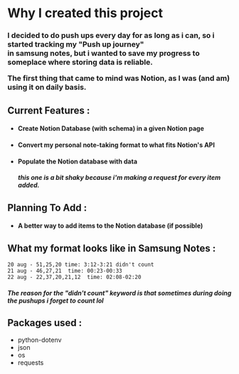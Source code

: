 # Why I created this project

<h3> I decided to do push ups every day for as long as i can, so i started tracking my "Push up journey" <br> in 
samsung notes, but i wanted to save my progress to someplace where storing data is reliable.

The first thing that came to mind was Notion, as I was (and am) using it on daily basis.</h3>

## Current Features :

- <h4>Create Notion Database (with schema) in a given Notion page</h4>
- <h4>Convert my personal note-taking format to what fits Notion's API</h4>
- <h4>Populate the Notion database with data <h5>this one is a bit shaky because i'm making a request for every item added.<h5> </h4>

## Planning To Add :

- <h4>A better way to add items to the Notion database (if possible)</h4>

## What my format looks like in Samsung Notes :

    20 aug - 51,25,20 time: 3:12-3:21 didn't count
    21 aug - 46,27,21  time: 00:23-00:33
    22 aug - 22,37,20,21,12  time: 02:08-02:20

<h5>The reason for the "didn't count" keyword is that sometimes during doing the pushups i forget to count lol</h5>

## Packages used :

- python-dotenv
- json
- os
- requests
